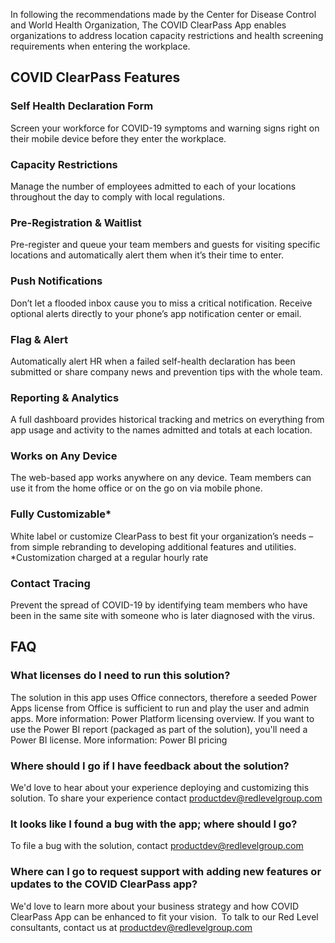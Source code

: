 
In following the recommendations made by the Center for Disease Control and World Health Organization, The COVID ClearPass App enables organizations to address location capacity restrictions and health screening requirements when entering the workplace.

## COVID ClearPass Features

### Self Health Declaration Form
Screen your workforce for COVID-19 symptoms and warning signs right on their mobile device before they enter the workplace.

### Capacity Restrictions
Manage the number of employees admitted to each of your locations throughout the day to comply with local regulations.

### Pre-Registration & Waitlist
Pre-register and queue your team members and guests for visiting specific locations and automatically alert them when it’s their time to enter.

### Push Notifications
Don’t let a flooded inbox cause you to miss a critical notification. Receive optional alerts directly to your phone’s app notification center or email.

### Flag & Alert
Automatically alert HR when a failed self-health declaration has been submitted or share company news and prevention tips with the whole team.

### Reporting & Analytics
A full dashboard provides historical tracking and metrics on everything from app usage and activity to the names admitted and totals at each location.

### Works on Any Device
The web-based app works anywhere on any device. Team members can use it from the home office or on the go on via mobile phone.

### Fully Customizable*
White label or customize ClearPass to best fit your organization’s needs – from simple rebranding to developing additional features and utilities.
*Customization charged at a regular hourly rate

### Contact Tracing
Prevent the spread of COVID-19 by identifying team members who have been in the same site with someone who is later diagnosed with the virus.

## FAQ

### What licenses do I need to run this solution?
The solution in this app uses Office connectors, therefore a seeded Power Apps license from Office is sufficient to run and play the user and admin apps. More information: Power Platform licensing overview. If you want to use the Power BI report (packaged as part of the solution), you'll need a Power BI license. More information: Power BI pricing

### Where should I go if I have feedback about the solution?

We'd love to hear about your experience deploying and customizing this solution. To share your experience contact productdev@redlevelgroup.com

### It looks like I found a bug with the app; where should I go?
To file a bug with the solution, contact productdev@redlevelgroup.com

### Where can I go to request support with adding new features or updates to the COVID ClearPass app?
We'd love to learn more about your business strategy and how COVID ClearPass App can be enhanced to fit your vision.  To talk to our Red Level consultants, contact us at productdev@redlevelgroup.com
